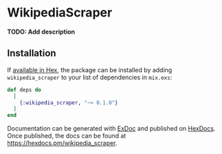 # WikipediaScraper

**TODO: Add description**

## Installation

If [available in Hex](https://hex.pm/docs/publish), the package can be installed
by adding `wikipedia_scraper` to your list of dependencies in `mix.exs`:

```elixir
def deps do
  [
    {:wikipedia_scraper, "~> 0.1.0"}
  ]
end
```

Documentation can be generated with [ExDoc](https://github.com/elixir-lang/ex_doc)
and published on [HexDocs](https://hexdocs.pm). Once published, the docs can
be found at <https://hexdocs.pm/wikipedia_scraper>.

